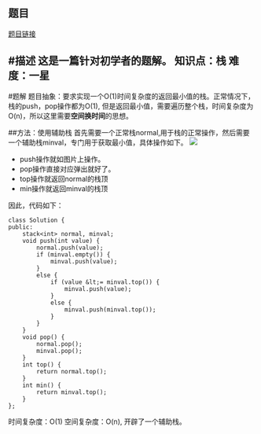 ## 题目
[题目链接](https://www.nowcoder.com/practice/4c776177d2c04c2494f2555c9fcc1e49?tpId=295&tqId=23268&sourceUrl=/exam/oj&channenl=wgithub&fromPut=wgithub)

#描述
这是一篇针对初学者的题解。
知识点：栈
难度：一星
---

#题解
题目抽象：要求实现一个O(1)时间复杂度的返回最小值的栈。正常情况下，栈的push，pop操作都为O(1),
但是返回最小值，需要遍历整个栈，时间复杂度为O(n)，所以这里需要**空间换时间**的思想。

##方法：使用辅助栈
首先需要一个正常栈normal,用于栈的正常操作，然后需要一个辅助栈minval，专门用于获取最小值，具体操作如下。
![ ](https://uploadfiles.nowcoder.com/images/20200419/284295_1587290406796_0EDB8C9599BA026855B6DCCC1D5EDAE5 "图片标题") 
- push操作就如图片上操作。
- pop操作直接对应弹出就好了。
- top操作就返回normal的栈顶
- min操作就返回minval的栈顶

因此，代码如下：
```
class Solution {
public:
    stack<int> normal, minval;
    void push(int value) {
        normal.push(value);
        if (minval.empty()) {
            minval.push(value);
        }
        else {
            if (value &lt;= minval.top()) {
                minval.push(value);
            }
            else {
                minval.push(minval.top());
            }
        }
    }
    void pop() {
        normal.pop();
        minval.pop();
    }
    int top() {
        return normal.top();
    }
    int min() {
        return minval.top();
    }
};
```

时间复杂度：O(1)
空间复杂度：O(n), 开辟了一个辅助栈。</int>